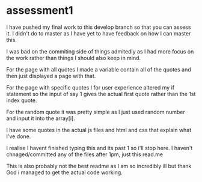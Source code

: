 # assessment1

I have pushed my final work to this develop branch so that you can assess it. I didn't do to master as I have yet to have feedback on how I can master this. 

I was bad on the commiting side of things admitedly as I had more focus on the work rather than things I should also keep in mind.

For the page with all quotes I made a variable contain all of the quotes and then just displayed a page with that. 

For the page with specific quotes I for user experience altered my if statement so the input of say 1 gives the actual first quote rather than the 1st index quote.

For the random quote it was pretty simple as I just used random number and input it into the array[i].

I have some quotes in the actual js files and html and css that explain what I've done. 

I realise I havent finished typing this and its past 1 so i'll stop here. I haven't chnaged/committed any of the files after 1pm, just this read.me

This is also probably not the best readme as I am so incredibly ill but thank God i managed to get the actual code working.
